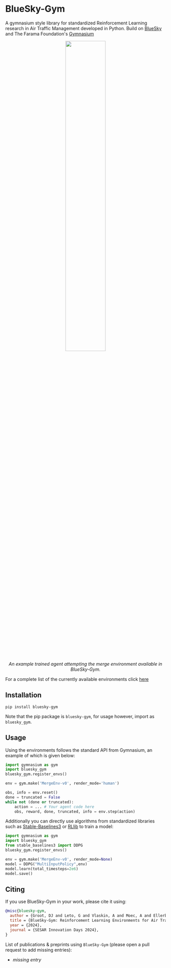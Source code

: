 # BlueSky-Gym
A gymnasium style library for standardized Reinforcement Learning research in Air Traffic Management developed in Python.
Build on [BlueSky](https://github.com/TUDelft-CNS-ATM/bluesky) and The Farama Foundation's [Gymnasium](https://github.com/Farama-Foundation/Gymnasium)

<p align="center">
    <img src="https://github.com/user-attachments/assets/6ae83579-78af-4cb7-8096-3a10af54a5c5" width=50% height=50%><br/>
    <em>An example trained agent attempting the merge environment available in BlueSky-Gym.</em>
</p>

For a complete list of the currently available environments click [here](bluesky_gym/envs/README.md)

## Installation

`pip install bluesky-gym`

Note that the pip package is `bluesky-gym`, for usage however, import as `bluesky_gym`.

## Usage
Using the environments follows the standard API from Gymnasium, an example of which is given below:

```python
import gymnasium as gym
import bluesky_gym
bluesky_gym.register_envs()

env = gym.make('MergeEnv-v0', render_mode='human')

obs, info = env.reset()
done = truncated = False
while not (done or truncated):
    action = ... # Your agent code here
    obs, reward, done, truncated, info = env.step(action)
```

Additionally you can directly use algorithms from standardized libraries such as [Stable-Baselines3](https://stable-baselines3.readthedocs.io/en/master/) or [RLlib](https://docs.ray.io/en/latest/rllib/index.html) to train a model:

```python
import gymnasium as gym
import bluesky_gym
from stable_baselines3 import DDPG
bluesky_gym.register_envs()

env = gym.make('MergeEnv-v0', render_mode=None)
model = DDPG("MultiInputPolicy",env)
model.learn(total_timesteps=2e6)
model.save()
```


## Citing

If you use BlueSky-Gym in your work, please cite it using:
```bibtex
@misc{bluesky-gym,
  author = {Groot, DJ and Leto, G and Vlaskin, A and Moec, A and Ellerbroek, J},
  title = {BlueSky-Gym: Reinforcement Learning Environments for Air Traffic Applications},
  year = {2024},
  journal = {SESAR Innovation Days 2024},
}
```

List of publications & preprints using `BlueSky-Gym` (please open a pull request to add missing entries):
*   _missing entry_
